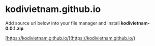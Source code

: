 # kodivietnam.github.io
Add source url below into your file manager and install **kodivietnam-0.0.1.zip**

[https://kodivietnam.github.io/](https://kodivietnam.github.io/)
